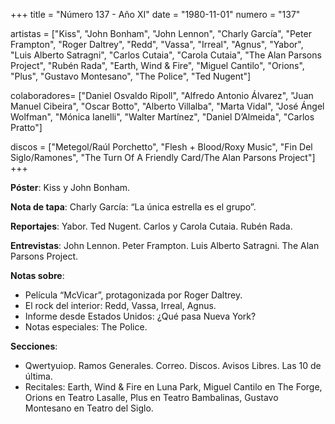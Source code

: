+++
title = "Número 137 - Año XI"
date = "1980-11-01"
numero = "137"

artistas = ["Kiss", "John Bonham", "John Lennon", "Charly García", "Peter Frampton", "Roger Daltrey", "Redd", "Vassa", "Irreal", "Agnus", "Yabor", "Luis Alberto Satragni", "Carlos Cutaia", "Carola Cutaia", "The Alan Parsons Project", "Rubén Rada", "Earth, Wind & Fire", "Miguel Cantilo", "Orions", "Plus", "Gustavo Montesano", "The Police", "Ted Nugent"]

colaboradores= ["Daniel Osvaldo Ripoll", "Alfredo Antonio Álvarez", "Juan Manuel Cibeira", "Oscar Botto", "Alberto Villalba", "Marta Vidal", "José Ángel Wolfman", "Mónica Ianelli", "Walter Martínez", "Daniel D’Almeida", "Carlos Pratto"]

discos = ["Metegol/Raúl Porchetto", "Flesh + Blood/Roxy Music", "Fin Del Siglo/Ramones", "The Turn Of A Friendly Card/The Alan Parsons Project"]
+++

**Póster**: Kiss y John Bonham.

**Nota de tapa**: Charly García: “La única estrella es el grupo”.

**Reportajes**: Yabor. Ted Nugent. Carlos y Carola Cutaia. Rubén Rada. 

**Entrevistas**: John Lennon. Peter Frampton. Luis Alberto Satragni. The Alan Parsons Project.

**Notas sobre**:

- Película “McVicar”, protagonizada por Roger Daltrey.
- El rock del interior: Redd, Vassa, Irreal, Agnus.
- Informe desde Estados Unidos: ¿Qué pasa Nueva York?
- Notas especiales: The Police.

**Secciones**:

- Qwertyuiop. Ramos Generales. Correo. Discos. Avisos Libres. Las 10 de última.
- Recitales: Earth, Wind & Fire en Luna Park, Miguel Cantilo en The Forge, Orions en Teatro Lasalle, Plus en Teatro Bambalinas, Gustavo Montesano en Teatro del Siglo. 
